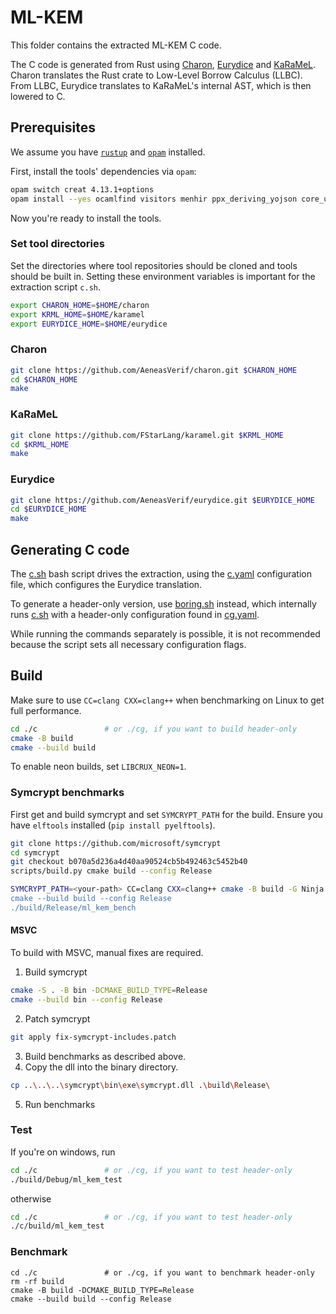 # ML-KEM

This folder contains the extracted ML-KEM C code.

The C code is generated from Rust using [Charon], [Eurydice] and
[KaRaMeL]. Charon translates the Rust crate to Low-Level Borrow
Calculus (LLBC). From LLBC, Eurydice translates to KaRaMeL's internal
AST, which is then lowered to C.

## Prerequisites
We assume you have [`rustup`](https://rustup.rs/) and [`opam`](https://ocaml.org/docs/installing-ocaml#1-install-opam) installed.

First, install the tools' dependencies via `opam`:
```bash
opam switch creat 4.13.1+options
opam install --yes ocamlfind visitors menhir ppx_deriving_yojson core_unix sedlex wasm fix process pprint zarith yaml easy_logging terminal
```

Now you're ready to install the tools.
### Set tool directories
Set the directories where tool repositories should be cloned and tools should be built in. Setting these environment variables is important for the extraction script `c.sh`.
```bash
export CHARON_HOME=$HOME/charon
export KRML_HOME=$HOME/karamel
export EURYDICE_HOME=$HOME/eurydice
```

### Charon
```bash
git clone https://github.com/AeneasVerif/charon.git $CHARON_HOME
cd $CHARON_HOME
make
```

### KaRaMeL
```bash
git clone https://github.com/FStarLang/karamel.git $KRML_HOME
cd $KRML_HOME
make
```

### Eurydice
```bash
git clone https://github.com/AeneasVerif/eurydice.git $EURYDICE_HOME
cd $EURYDICE_HOME
make
```

## Generating C code

The [c.sh](../c.sh) bash script drives the extraction, using the
[c.yaml](../c.yaml) configuration file, which configures the Eurydice
translation.

To generate a header-only version, use [boring.sh](../boring.sh)
instead, which internally runs [c.sh](../c.sh) with a header-only
configuration found in [cg.yaml](../cg.yaml).

While running the commands separately is possible, it is not
recommended because the script sets all necessary configuration flags.

## Build

Make sure to use `CC=clang CXX=clang++` when benchmarking on Linux to get full performance.

```bash
cd ./c               # or ./cg, if you want to build header-only
cmake -B build
cmake --build build
```

To enable neon builds, set `LIBCRUX_NEON=1`.

### Symcrypt benchmarks

First get and build symcrypt and set `SYMCRYPT_PATH` for the build.
Ensure you have `elftools` installed (`pip install pyelftools`).

```bash
git clone https://github.com/microsoft/symcrypt
cd symcrypt
git checkout b070a5d236a4d40aa90524cb5b492463c5452b40
scripts/build.py cmake build --config Release
```

```bash
SYMCRYPT_PATH=<your-path> CC=clang CXX=clang++ cmake -B build -G Ninja Multi-Config"
cmake --build build --config Release
./build/Release/ml_kem_bench
```

#### MSVC

To build with MSVC, manual fixes are required.

1. Build symcrypt

```bash
cmake -S . -B bin -DCMAKE_BUILD_TYPE=Release
cmake --build bin --config Release
```

2. Patch symcrypt

```bash
git apply fix-symcrypt-includes.patch
```

3. Build benchmarks as described above.
4. Copy the dll into the binary directory.

```bash
cp ..\..\..\symcrypt\bin\exe\symcrypt.dll .\build\Release\
```

5. Run benchmarks

### Test
If you're on windows, run
```bash
cd ./c               # or ./cg, if you want to test header-only
./build/Debug/ml_kem_test
```
otherwise
```bash
cd ./c               # or ./cg, if you want to test header-only
./c/build/ml_kem_test
```

### Benchmark
```
cd ./c               # or ./cg, if you want to benchmark header-only
rm -rf build
cmake -B build -DCMAKE_BUILD_TYPE=Release
cmake --build build --config Release
```
[Charon]: https://github.com/AeneasVerif/charon/
[Eurydice]: https://github.com/AeneasVerif/eurydice
[KaRaMeL]: https://github.com/FStarLang/karamel
